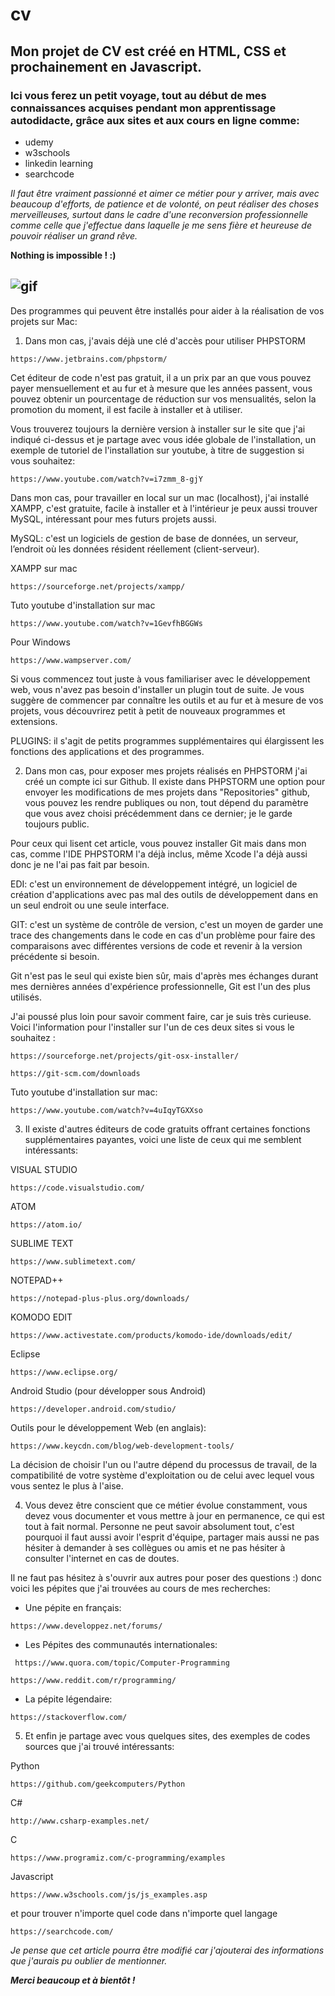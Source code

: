 # cv 
## Mon projet de CV est créé en HTML, CSS et prochainement en Javascript.

### Ici vous ferez un petit voyage, tout au début de mes connaissances acquises pendant mon apprentissage autodidacte, grâce aux sites et aux cours en ligne comme:

- udemy
- w3schools
- linkedin learning
- searchcode


*Il faut être vraiment passionné et aimer ce métier pour y arriver, mais avec beaucoup d'efforts, de patience et de volonté,
on peut réaliser des choses merveilleuses, surtout dans le cadre d'une reconversion professionnelle comme celle que j'effectue dans laquelle je me sens fière et heureuse de pouvoir réaliser un grand rêve.*

**Nothing is impossible ! :)**

![gif](https://media.giphy.com/media/cbKNG6UV5WF7t6Lpdx/giphy.gif)
---
Des programmes qui peuvent être installés pour aider à la réalisation de vos projets sur Mac: 

1. Dans mon cas, j'avais déjà une clé d'accès pour utiliser PHPSTORM 
~~~ 
https://www.jetbrains.com/phpstorm/ 
~~~

Cet éditeur de code n'est pas gratuit, il a un prix par an que vous pouvez payer mensuellement et au fur et à mesure que les années passent, vous pouvez obtenir un pourcentage de réduction sur vos mensualités, selon la promotion du moment, il est facile à installer et à utiliser.

Vous trouverez toujours la dernière version à installer sur le site que j'ai indiqué ci-dessus et je partage avec vous idée globale de l'installation, un exemple de tutoriel de l'installation sur youtube, à titre de suggestion si vous souhaitez:
~~~
https://www.youtube.com/watch?v=i7zmm_8-gjY  
~~~
Dans mon cas, pour travailler en local sur un mac (localhost), j'ai installé XAMPP, c'est gratuite, facile à installer et à l'intérieur je peux aussi trouver MySQL, intéressant pour mes futurs projets aussi.

MySQL: c'est un logiciels de gestion de base de données, un serveur, l’endroit où les données résident réellement (client-serveur).

XAMPP sur mac 
~~~
https://sourceforge.net/projects/xampp/
~~~
Tuto youtube d'installation sur mac 
~~~
https://www.youtube.com/watch?v=1GevfhBGGWs
~~~
Pour Windows
~~~
https://www.wampserver.com/
~~~

Si vous commencez tout juste à vous familiariser avec le développement web, vous n'avez pas besoin d'installer un plugin tout de suite. Je vous suggère de commencer par connaître les outils et au fur et à mesure de vos projets, vous découvrirez petit à petit de nouveaux programmes et extensions. 

PLUGINS: il s'agit de petits programmes supplémentaires qui élargissent les fonctions des applications et des programmes.


2. Dans mon cas, pour exposer mes projets réalisés en PHPSTORM j'ai créé un compte ici sur Github. Il existe dans PHPSTORM une option pour envoyer les modifications de mes projets dans "Repositories" github, vous pouvez les rendre publiques ou non, tout dépend du paramètre que vous avez choisi précédemment dans ce dernier; je le garde toujours public.

Pour ceux qui lisent cet article, vous pouvez installer Git mais dans mon cas, comme l'IDE PHPSTORM l'a déjà inclus, même Xcode l'a déjà aussi donc je ne l'ai pas fait par besoin. 

EDI: c'est un environnement de développement intégré, un logiciel de création d'applications avec pas mal des outils de développement dans en un seul endroit ou une seule interface.

GIT: c'est un système de contrôle de version, c'est un moyen de garder une trace des changements dans le code en cas d'un problème pour faire des comparaisons avec différentes versions de code et revenir à la version précédente si besoin.

Git n'est pas le seul qui existe bien sûr, mais d'après mes échanges durant mes dernières années d'expérience professionnelle, Git est l'un des plus utilisés.

J'ai poussé plus loin pour savoir comment faire, car je suis très curieuse. Voici l'information pour l'installer sur l'un de ces deux sites si vous le souhaitez :
~~~
https://sourceforge.net/projects/git-osx-installer/
~~~

~~~
https://git-scm.com/downloads
~~~

Tuto youtube d'installation sur mac: 
~~~
https://www.youtube.com/watch?v=4uIqyTGXXso
~~~

3. Il existe d'autres éditeurs de code gratuits offrant certaines fonctions supplémentaires payantes, voici une liste de ceux qui me semblent intéressants:

VISUAL STUDIO 
~~~
https://code.visualstudio.com/
~~~

ATOM 
~~~
https://atom.io/
~~~

SUBLIME TEXT 
~~~
https://www.sublimetext.com/
~~~

NOTEPAD++ 
~~~
https://notepad-plus-plus.org/downloads/
~~~

KOMODO EDIT 
~~~
https://www.activestate.com/products/komodo-ide/downloads/edit/
~~~

Eclipse 
~~~
https://www.eclipse.org/
~~~

Android Studio (pour développer sous Android) 
~~~
https://developer.android.com/studio/
~~~

Outils pour le développement Web (en anglais): 
~~~
https://www.keycdn.com/blog/web-development-tools/
~~~

La décision de choisir l'un ou l'autre dépend du processus de travail, de la compatibilité de votre système d'exploitation ou de celui avec lequel vous vous sentez le plus à l'aise.


4. Vous devez être conscient que ce métier évolue constamment, vous devez vous documenter et vous mettre à jour en permanence, ce qui est tout à fait normal. Personne ne peut savoir absolument tout, c'est pourquoi il faut aussi avoir l'esprit d'équipe, partager mais aussi ne pas hésiter à demander à ses collègues ou amis et ne pas hésiter à consulter l'internet en cas de doutes.

Il ne faut pas hésitez à s'ouvrir aux autres pour poser des questions :) donc
voici les pépites que j'ai trouvées au cours de mes recherches:

- Une pépite en français:
~~~
https://www.developpez.net/forums/ 
~~~

- Les Pépites des communautés internationales: 
~~~
 https://www.quora.com/topic/Computer-Programming
~~~

~~~
https://www.reddit.com/r/programming/ 
~~~
 
- La pépite légendaire:  
~~~
https://stackoverflow.com/
~~~


5. Et enfin je partage avec vous quelques sites, des exemples de codes sources que j'ai trouvé intéressants:

Python 
~~~
https://github.com/geekcomputers/Python
~~~

C# 
~~~
http://www.csharp-examples.net/
~~~

C  
~~~
https://www.programiz.com/c-programming/examples
~~~

Javascript 
~~~
https://www.w3schools.com/js/js_examples.asp
~~~

et pour trouver n'importe quel code dans n'importe quel langage 
~~~
https://searchcode.com/
~~~

_Je pense que cet article pourra être modifié car j'ajouterai des informations que j'aurais pu oublier de mentionner._

**_Merci beaucoup et à bientôt !_**

